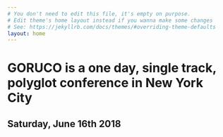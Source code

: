 ```yaml
---
# You don't need to edit this file, it's empty on purpose.
# Edit theme's home layout instead if you wanna make some changes
# See: https://jekyllrb.com/docs/themes/#overriding-theme-defaults
layout: home
---
```

<h1>
  GORUCO is a one day, single track, polyglot conference in New York City
</h1>

<h2>
  Saturday, June 16th 2018
</h2>
